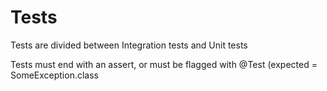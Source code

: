 # Tests
Tests are divided between Integration tests and Unit tests

Tests must end with an assert, or must be flagged with @Test (expected = SomeException.class